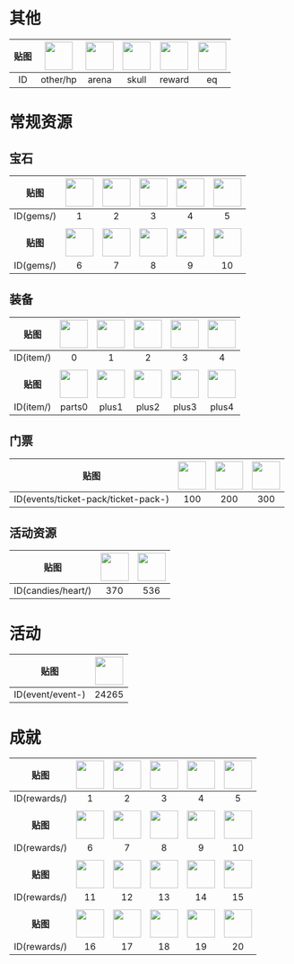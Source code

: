 # 其他
|贴图|<img src="https://minesweeper.online/img/other/hp.svg" width=50>|<img src="https://minesweeper.online/img/arena.svg" width=50>|<img src="https://minesweeper.online/img/skull.svg" width=50>|<img src="https://minesweeper.online/img/reward.svg" width=50>|<img src="https://minesweeper.online/img/eq.svg" width=50>|
|:-:|:-:|:-:|:-:|:-:|:-:|
|ID|other/hp|arena|skull|reward|eq|

# 常规资源

## 宝石

|贴图|<img src="https://minesweeper.online/img/gems/1.svg" width=50>|<img src="https://minesweeper.online/img/gems/2.svg" width=50>|<img src="https://minesweeper.online/img/gems/3.svg" width=50>|<img src="https://minesweeper.online/img/gems/4.svg" width=50>|<img src="https://minesweeper.online/img/gems/5.svg" width=50>|
|:-:|:-:|:-:|:-:|:-:|:-:|
|ID(gems/)|1|2|3|4|5|
|||||||
|**贴图**|<img src="https://minesweeper.online/img/gems/6.svg" width=50>|<img src="https://minesweeper.online/img/gems/7.svg" width=50>|<img src="https://minesweeper.online/img/gems/8.svg" width=50>|<img src="https://minesweeper.online/img/gems/9.svg" width=50>|<img src="https://minesweeper.online/img/gems/10.svg" width=50>|
|ID(gems/)|6|7|8|9|10|

## 装备

|贴图|<img src="https://minesweeper.online/img/item/0.svg" width=50>|<img src="https://minesweeper.online/img/item/1.svg" width=50>|<img src="https://minesweeper.online/img/item/2.svg" width=50>|<img src="https://minesweeper.online/img/item/3.svg" width=50>|<img src="https://minesweeper.online/img/item/4.svg" width=50>|
|:-:|:-:|:-:|:-:|:-:|:-:|
|ID(item/)|0|1|2|3|4|
|||||||
|**贴图**|<img src="https://minesweeper.online/img/item/parts0.svg" width=50>|<img src="https://minesweeper.online/img/item/plus1.svg" width=50>|<img src="https://minesweeper.online/img/item/plus2.svg" width=50>|<img src="https://minesweeper.online/img/item/plus3.svg" width=50>|<img src="https://minesweeper.online/img/item/plus4.svg" width=50>|
|ID(item/)|parts0|plus1|plus2|plus3|plus4|

## 门票
|贴图|<img src="https://minesweeper.online/img/events/ticket-pack/ticket-pack-100.svg" width=50>|<img src="https://minesweeper.online/img/events/ticket-pack/ticket-pack-200.svg" width=50>|<img src="https://minesweeper.online/img/events/ticket-pack/ticket-pack-300.svg" width=50>|
|:-:|:-:|:-:|:-:|
|ID(events/ticket-pack/ticket-pack-)|100|200|300|

## 活动资源
|贴图|<img src="https://minesweeper.online/img/candies/heart/370.svg" width=50>|<img src="https://minesweeper.online/img/candies/heart/536.svg" width=50>|
|:-:|:-:|:-:|
|ID(candies/heart/)|370|536|

# 活动
|贴图|<img src="https://minesweeper.online/img/event/event-24265.svg" width=50>|
|:-:|:-:|
|ID(event/event-)|24265|

# 成就
|贴图|<img src="https://minesweeper.online/img/rewards/1.svg" width=50>|<img src="https://minesweeper.online/img/rewards/2.png" width=50>|<img src="https://minesweeper.online/img/rewards/3.png" width=50>|<img src="https://minesweeper.online/img/rewards/4.png" width=50>|<img src="https://minesweeper.online/img/rewards/5.png" width=50>|
|:-:|:-:|:-:|:-:|:-:|:-:|
|ID(rewards/)|1|2|3|4|5|
|||||||
|**贴图**|<img src="https://minesweeper.online/img/rewards/6.png" width=50>|<img src="https://minesweeper.online/img/rewards/7.png" width=50>|<img src="https://minesweeper.online/img/rewards/8.svg" width=50>|<img src="https://minesweeper.online/img/rewards/9.png" width=50>|<img src="https://minesweeper.online/img/rewards/10.png" width=50>|
|ID(rewards/)|6|7|8|9|10|
|||||||
|**贴图**|<img src="https://minesweeper.online/img/rewards/11.svg" width=50>|<img src="https://minesweeper.online/img/rewards/12.svg" width=50>|<img src="https://minesweeper.online/img/rewards/13.png" width=50>|<img src="https://minesweeper.online/img/rewards/14.svg" width=50>|<img src="https://minesweeper.online/img/rewards/15.svg" width=50>|
|ID(rewards/)|11|12|13|14|15|
|||||||
|**贴图**|<img src="https://minesweeper.online/img/rewards/16.svg" width=50>|<img src="https://minesweeper.online/img/rewards/17.png" width=50>|<img src="https://minesweeper.online/img/rewards/18.svg" width=50>|<img src="https://minesweeper.online/img/rewards/19.svg" width=50>|<img src="https://minesweeper.online/img/rewards/20.svg" width=50>|
|ID(rewards/)|16|17|18|19|20|